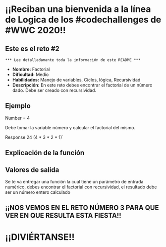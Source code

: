 
# ¡¡Reciban una bienvenida a la línea de Logica de los #codechallenges de #WWC 2020!!

## Este es el reto #2

    *** Lee detalladamante toda la información de este README ***

- **Nombre:**  Factorial
- **Dificultad:** Medio
- **Habilidades:** Manejo de variables, Ciclos, lógica, Recursividad
- **Descripción:** 
En este reto debes encontrar el factorial de un número dado. Debe ser creado con recursividad.

## Ejemplo

Number = 4

Debe tomar la variable número y calcular el factorial del mismo.

Response 24 (4 * 3 * 2 * 1)`

## Explicación de la función


## Valores de salida

Se te va entregar una función la cual tiene un parámetro de entrada numérico, debes encontrar el factorial con recursividad, el resultado debe ser un número entero calculado

## ¡¡NOS VEMOS EN EL RETO NÚMERO 3 PARA QUE VER EN QUE RESULTA ESTA FIESTA!! 
# ¡¡DIVIÉRTANSE!!
